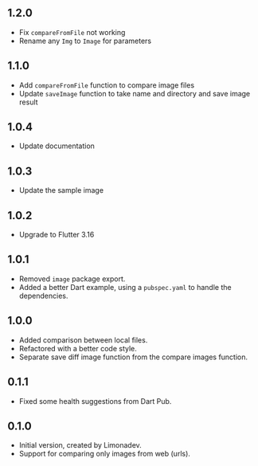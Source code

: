 ## 1.2.0
- Fix `compareFromFile` not working
- Rename any `Img` to `Image` for parameters

## 1.1.0
- Add `compareFromFile` function to compare image files
- Update `saveImage` function to take name and directory and save image result

## 1.0.4
- Update documentation
  
## 1.0.3
- Update the sample image

## 1.0.2

- Upgrade to Flutter 3.16
  
## 1.0.1

- Removed `image` package export.
- Added a better Dart example, using a `pubspec.yaml` to handle the dependencies.

## 1.0.0

- Added comparison between local files.
- Refactored with a better code style.
- Separate save diff image function from the compare images function.

## 0.1.1

- Fixed some health suggestions from Dart Pub.

## 0.1.0

- Initial version, created by Limonadev.
- Support for comparing only images from web (urls).
